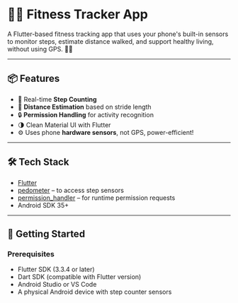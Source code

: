 # 🏃‍♂️ Fitness Tracker App

A Flutter-based fitness tracking app that uses your phone's built-in sensors to monitor steps, estimate distance walked, and support healthy living, without using GPS. 📱💪

---

## 📦 Features

- 🚶 Real-time **Step Counting**
- 📏 **Distance Estimation** based on stride length
- 🔒 **Permission Handling** for activity recognition
- 🌗 Clean Material UI with Flutter
- ⚙️ Uses phone **hardware sensors**, not GPS, power-efficient!


---

## 🛠️ Tech Stack

- [Flutter](https://flutter.dev)
- [pedometer](https://pub.dev/packages/pedometer) – to access step sensors
- [permission_handler](https://pub.dev/packages/permission_handler) – for runtime permission requests
- Android SDK 35+

---

## 🚀 Getting Started

### Prerequisites

- Flutter SDK (3.3.4 or later)
- Dart SDK (compatible with Flutter version)
- Android Studio or VS Code
- A physical Android device with step counter sensors
